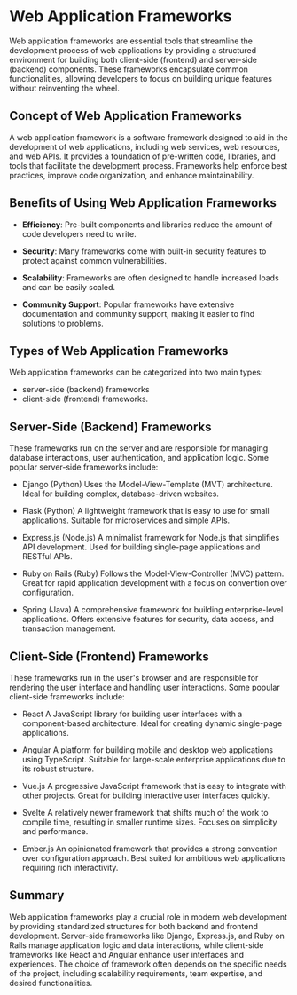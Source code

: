 
# Web Application Frameworks

Web application frameworks are essential tools that streamline the development process of web applications by providing a structured environment for building both client-side (frontend) and server-side (backend) components. These frameworks encapsulate common functionalities, allowing developers to focus on building unique features without reinventing the wheel.

## Concept of Web Application Frameworks
A web application framework is a software framework designed to aid in the development of web applications, including web services, web resources, and web APIs. It provides a foundation of pre-written code, libraries, and tools that facilitate the development process. Frameworks help enforce best practices, improve code organization, and enhance maintainability.

## Benefits of Using Web Application Frameworks
- **Efficiency**: Pre-built components and libraries reduce the amount of code developers need to write.

- **Security**: Many frameworks come with built-in security features to protect against common vulnerabilities.

- **Scalability**: Frameworks are often designed to handle increased loads and can be easily scaled.

- **Community Support**: Popular frameworks have extensive documentation and community support, making it easier to find solutions to problems.

## Types of Web Application Frameworks
Web application frameworks can be categorized into two main types: 

- server-side (backend) frameworks 
- client-side (frontend) frameworks.


## Server-Side (Backend) Frameworks
These frameworks run on the server and are responsible for managing database interactions, user authentication, and application logic. Some popular server-side frameworks include:

- Django (Python)
Uses the Model-View-Template (MVT) architecture.
Ideal for building complex, database-driven websites.

- Flask (Python)
A lightweight framework that is easy to use for small applications.
Suitable for microservices and simple APIs.

- Express.js (Node.js)
A minimalist framework for Node.js that simplifies API development.
Used for building single-page applications and RESTful APIs.

- Ruby on Rails (Ruby)
Follows the Model-View-Controller (MVC) pattern.
Great for rapid application development with a focus on convention over configuration.

- Spring (Java)
A comprehensive framework for building enterprise-level applications.
Offers extensive features for security, data access, and transaction management.

## Client-Side (Frontend) Frameworks
These frameworks run in the user's browser and are responsible for rendering the user interface and handling user interactions. Some popular client-side frameworks include:

- React
A JavaScript library for building user interfaces with a component-based architecture. Ideal for creating dynamic single-page applications.

- Angular
A platform for building mobile and desktop web applications using TypeScript. Suitable for large-scale enterprise applications due to its robust structure.

- Vue.js
A progressive JavaScript framework that is easy to integrate with other projects. Great for building interactive user interfaces quickly.

- Svelte
A relatively newer framework that shifts much of the work to compile time, resulting in smaller runtime sizes. Focuses on simplicity and performance.

- Ember.js
An opinionated framework that provides a strong convention over configuration approach. Best suited for ambitious web applications requiring rich interactivity.

## Summary
Web application frameworks play a crucial role in modern web development by providing standardized structures for both backend and frontend development. Server-side frameworks like Django, Express.js, and Ruby on Rails manage application logic and data interactions, while client-side frameworks like React and Angular enhance user interfaces and experiences. The choice of framework often depends on the specific needs of the project, including scalability requirements, team expertise, and desired functionalities.